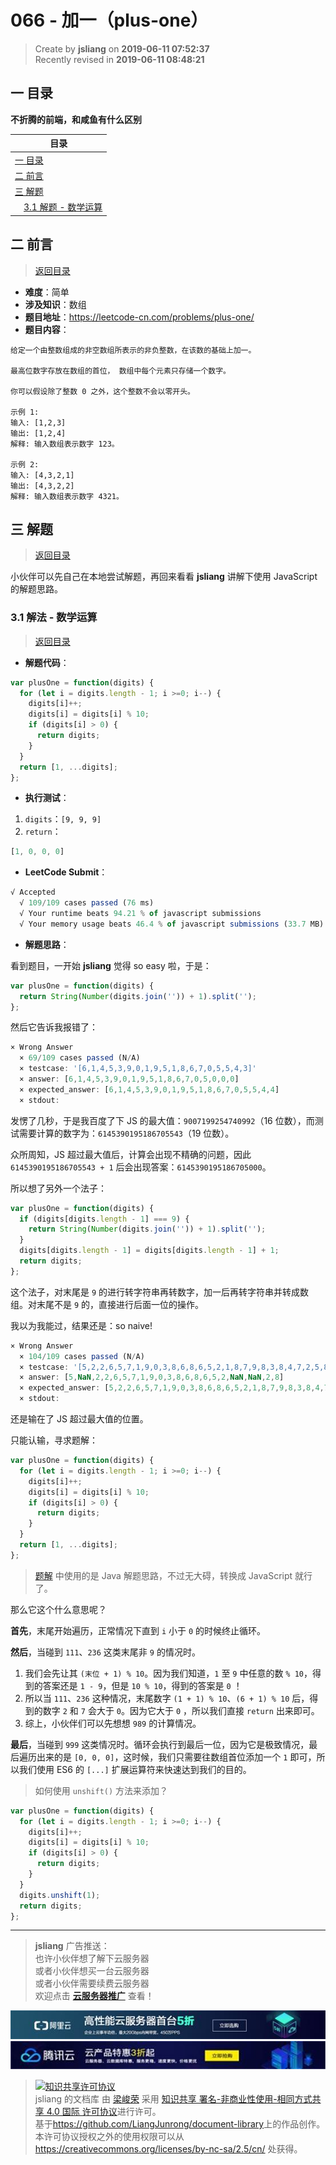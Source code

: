 066 - 加一（plus-one）
===

> Create by **jsliang** on **2019-06-11 07:52:37**  
> Recently revised in **2019-06-11 08:48:21**

## <a name="chapter-one" id="chapter-one">一 目录</a>

**不折腾的前端，和咸鱼有什么区别**

| 目录 |
| --- | 
| [一 目录](#chapter-one) | 
| <a name="catalog-chapter-two" id="catalog-chapter-two"></a>[二 前言](#chapter-two) |
| <a name="catalog-chapter-three" id="catalog-chapter-three"></a>[三 解题](#chapter-three) |
| &emsp;[3.1 解题 - 数学运算](#chapter-three-one) |

## <a name="chapter-two" id="chapter-two">二 前言</a>

> [返回目录](#chapter-one)

* **难度**：简单
* **涉及知识**：数组
* **题目地址**：https://leetcode-cn.com/problems/plus-one/
* **题目内容**：

```
给定一个由整数组成的非空数组所表示的非负整数，在该数的基础上加一。

最高位数字存放在数组的首位， 数组中每个元素只存储一个数字。

你可以假设除了整数 0 之外，这个整数不会以零开头。

示例 1:
输入: [1,2,3]
输出: [1,2,4]
解释: 输入数组表示数字 123。

示例 2:
输入: [4,3,2,1]
输出: [4,3,2,2]
解释: 输入数组表示数字 4321。
```

## <a name="chapter-three" id="chapter-three">三 解题</a>

> [返回目录](#chapter-one)

小伙伴可以先自己在本地尝试解题，再回来看看 **jsliang** 讲解下使用 JavaScript 的解题思路。

### <a name="chapter-three-one" id="chapter-three-one">3.1 解法 - 数学运算</a>

> [返回目录](#chapter-one)

* **解题代码**：

```js
var plusOne = function(digits) {
  for (let i = digits.length - 1; i >=0; i--) {
    digits[i]++;
    digits[i] = digits[i] % 10;
    if (digits[i] > 0) {
      return digits;
    }
  }
  return [1, ...digits];
};
```

* **执行测试**：

1. `digits`：`[9, 9, 9]`
2. `return`：

```js
[1, 0, 0, 0]
```

* **LeetCode Submit**：

```js
√ Accepted
  √ 109/109 cases passed (76 ms)
  √ Your runtime beats 94.21 % of javascript submissions
  √ Your memory usage beats 46.4 % of javascript submissions (33.7 MB)
```

* **解题思路**：

看到题目，一开始 **jsliang** 觉得 so easy 啦，于是：

```js
var plusOne = function(digits) {
  return String(Number(digits.join('')) + 1).split('');
};
```

然后它告诉我报错了：

```js
× Wrong Answer
  × 69/109 cases passed (N/A)
  × testcase: '[6,1,4,5,3,9,0,1,9,5,1,8,6,7,0,5,5,4,3]'
  × answer: [6,1,4,5,3,9,0,1,9,5,1,8,6,7,0,5,0,0,0]
  × expected_answer: [6,1,4,5,3,9,0,1,9,5,1,8,6,7,0,5,5,4,4]
  × stdout:
```

发愣了几秒，于是我百度了下 JS 的最大值：`9007199254740992`（16 位数），而测试需要计算的数字为：`6145390195186705543`（19 位数）。

众所周知，JS 超过最大值后，计算会出现不精确的问题，因此 `6145390195186705543 + 1` 后会出现答案：`6145390195186705000`。

所以想了另外一个法子：

```js
var plusOne = function(digits) {
  if (digits[digits.length - 1] === 9) {
    return String(Number(digits.join('')) + 1).split('');
  }
  digits[digits.length - 1] = digits[digits.length - 1] + 1;
  return digits;
};
```

这个法子，对末尾是 `9` 的进行转字符串再转数字，加一后再转字符串并转成数组。对末尾不是 `9` 的，直接进行后面一位的操作。

我以为我能过，结果还是：so naive!

```js
× Wrong Answer
  × 104/109 cases passed (N/A)
  × testcase: '[5,2,2,6,5,7,1,9,0,3,8,6,8,6,5,2,1,8,7,9,8,3,8,4,7,2,5,8,9]'
  × answer: [5,NaN,2,2,6,5,7,1,9,0,3,8,6,8,6,5,2,NaN,NaN,2,8]
  × expected_answer: [5,2,2,6,5,7,1,9,0,3,8,6,8,6,5,2,1,8,7,9,8,3,8,4,7,2,5,9,0]
  × stdout:
```

还是输在了 JS 超过最大值的位置。

只能认输，寻求题解：

```js
var plusOne = function(digits) {
  for (let i = digits.length - 1; i >=0; i--) {
    digits[i]++;
    digits[i] = digits[i] % 10;
    if (digits[i] > 0) {
      return digits;
    }
  }
  return [1, ...digits];
};
```

> [题解](https://leetcode-cn.com/problems/plus-one/solution/java-shu-xue-jie-ti-by-yhhzw/) 中使用的是 Java 解题思路，不过无大碍，转换成 JavaScript 就行了。

那么它这个什么意思呢？

**首先**，末尾开始遍历，正常情况下直到 `i` 小于 `0` 的时候终止循环。

**然后**，当碰到 `111`、`236` 这类末尾非 `9` 的情况时。

1. 我们会先让其 `(末位 + 1) % 10`。因为我们知道，`1` 至 `9` 中任意的数 `% 10`，得到的答案还是 `1 - 9`，但是 `10 % 10`，得到的答案是 `0` ！
2. 所以当 `111`、`236` 这种情况，末尾数字 `(1 + 1) % 10`、`(6 + 1) % 10` 后，得到的数字 `2` 和 `7` 会大于 `0`。因为它大于 `0` ，所以我们直接 `return` 出来即可。
3. 综上，小伙伴们可以先想想 `989` 的计算情况。

**最后**，当碰到 `999` 这类情况时。循环会执行到最后一位，因为它是极致情况，最后遍历出来的是 `[0, 0, 0]`，这时候，我们只需要往数组首位添加一个 `1` 即可，所以我们使用 ES6 的 `[...]` 扩展运算符来快速达到我们的目的。

> 如何使用 `unshift()` 方法来添加？

```js
var plusOne = function(digits) {
  for (let i = digits.length - 1; i >=0; i--) {
    digits[i]++;
    digits[i] = digits[i] % 10;
    if (digits[i] > 0) {
      return digits;
    }
  }
  digits.unshift(1);
  return digits;
};
```

---

> **jsliang** 广告推送：  
> 也许小伙伴想了解下云服务器  
> 或者小伙伴想买一台云服务器  
> 或者小伙伴需要续费云服务器  
> 欢迎点击 **[云服务器推广](https://github.com/LiangJunrong/document-library/blob/master/other-library/Monologue/%E7%A8%B3%E9%A3%9F%E8%89%B0%E9%9A%BE.md)** 查看！

[![图](../../../public-repertory/img/z-small-seek-ali-3.jpg)](https://promotion.aliyun.com/ntms/act/qwbk.html?userCode=w7hismrh)
[![图](../../../public-repertory/img/z-small-seek-tencent-2.jpg)](https://cloud.tencent.com/redirect.php?redirect=1014&cps_key=49f647c99fce1a9f0b4e1eeb1be484c9&from=console)

> <a rel="license" href="http://creativecommons.org/licenses/by-nc-sa/4.0/"><img alt="知识共享许可协议" style="border-width:0" src="https://i.creativecommons.org/l/by-nc-sa/4.0/88x31.png" /></a><br /><span xmlns:dct="http://purl.org/dc/terms/" property="dct:title">jsliang 的文档库</span> 由 <a xmlns:cc="http://creativecommons.org/ns#" href="https://github.com/LiangJunrong/document-library" property="cc:attributionName" rel="cc:attributionURL">梁峻荣</a> 采用 <a rel="license" href="http://creativecommons.org/licenses/by-nc-sa/4.0/">知识共享 署名-非商业性使用-相同方式共享 4.0 国际 许可协议</a>进行许可。<br />基于<a xmlns:dct="http://purl.org/dc/terms/" href="https://github.com/LiangJunrong/document-library" rel="dct:source">https://github.com/LiangJunrong/document-library</a>上的作品创作。<br />本许可协议授权之外的使用权限可以从 <a xmlns:cc="http://creativecommons.org/ns#" href="https://creativecommons.org/licenses/by-nc-sa/2.5/cn/" rel="cc:morePermissions">https://creativecommons.org/licenses/by-nc-sa/2.5/cn/</a> 处获得。